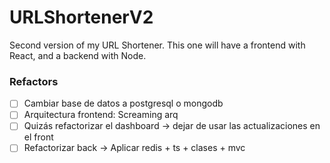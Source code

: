 # URLShortenerV2
Second version of my URL Shortener. This one will have a frontend with React, and a backend with Node.



### Refactors
- [ ] Cambiar base de datos a postgresql o mongodb
- [ ] Arquitectura frontend: Screaming arq
- [ ] Quizás refactorizar el dashboard -> dejar de usar las actualizaciones en el front
- [ ] Refactorizar back -> Aplicar redis + ts + clases + mvc
